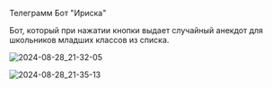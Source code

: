 Телеграмм Бот "Ириска"

Бот, который при нажатии кнопки выдает случайный анекдот для школьников младших классов из списка.

![2024-08-28_21-32-05](https://github.com/user-attachments/assets/ed0ede85-4460-4206-9a1f-e90910e11633)


![2024-08-28_21-35-13](https://github.com/user-attachments/assets/5efd76dc-0b9c-4e0a-ab04-406c84c46aa2)
